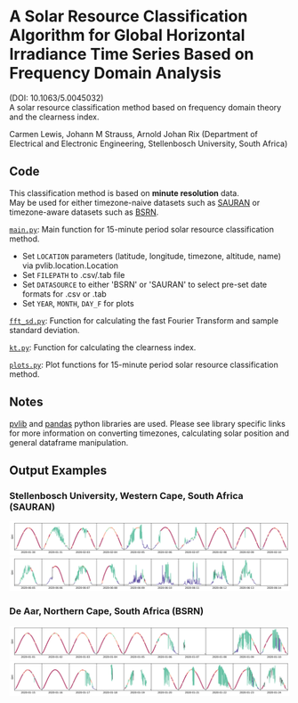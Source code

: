 # A Solar Resource Classification Algorithm for Global Horizontal Irradiance Time Series Based on Frequency Domain Analysis 
(DOI: 10.1063/5.0045032) \
A solar resource classification method based on frequency domain theory and the clearness index.

Carmen Lewis, Johann M Strauss, Arnold Johan Rix (Department of Electrical and Electronic Engineering, Stellenbosch University, South Africa)

## Code
This classification method is based on **minute resolution** data. \
May be used for either timezone-naive datasets such as [SAURAN](https://sauran.ac.za/) or timezone-aware datasets such as [BSRN](https://bsrn.awi.de/).

[`main.py`](main.py): Main function for 15-minute period solar resource classification method.
* Set `LOCATION` parameters (latitude, longitude, timezone, altitude, name) via pvlib.location.Location
* Set `FILEPATH` to .csv/.tab file
* Set `DATASOURCE` to either 'BSRN' or 'SAURAN' to select pre-set date formats for .csv or .tab
* Set `YEAR`, `MONTH`, `DAY_F` for plots

[`fft_sd.py`](fft_sd.py): Function for calculating the fast Fourier Transform and sample standard deviation.

[`kt.py`](kt.py): Function for calculating the clearness index.

[`plots.py`](plots.py): Plot functions for 15-minute period solar resource classification method.

## Notes
[pvlib](https://github.com/pvlib/pvlib-python) and [pandas](https://pandas.pydata.org/) python libraries are used. Please see library specific links for more information on converting timezones, calculating solar position and general dataframe manipulation.

## Output Examples
### Stellenbosch University, Western Cape, South Africa (SAURAN)
<img src="output_figures/2020-2-1_SUN.png" alt="2020-02-21 Location SUN"/>
<img src="output_figures/2020-6-5_SUN.png" alt="2020-06-05 Location SUN"/>

### De Aar, Northern Cape, South Africa (BSRN)
<img src="output_figures/2020-1-1_DAA.png" alt="2020-01-01 Location SUN"/>
<img src="output_figures/2020-1-15_DAA.png" alt="2020-01-15 Location SUN"/>
